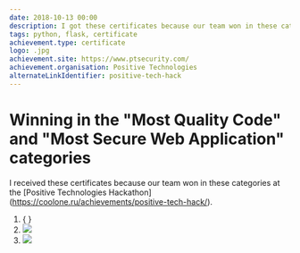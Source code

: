 ```yaml
---
date: 2018-10-13 00:00
description: I got these certificates because our team won in these categories in the [hackathon from Positive Technologies](https://coolone.ru/achievements/positive-tech-hack/).
tags: python, flask, certificate
achievement.type: certificate
logo: .jpg
achievement.site: https://www.ptsecurity.com/
achievement.organisation: Positive Technologies
alternateLinkIdentifier: positive-tech-hack
---
```

# Winning in the "Most Quality Code" and "Most Secure Web Application" categories

I received these certificates because our team won in these categories at the [Positive Technologies Hackathon] (https://coolone.ru/achievements/positive-tech-hack/).

1. { }
2. ![ ](2_400x400.jpg)
3. ![ ](1_400x400.jpg)
